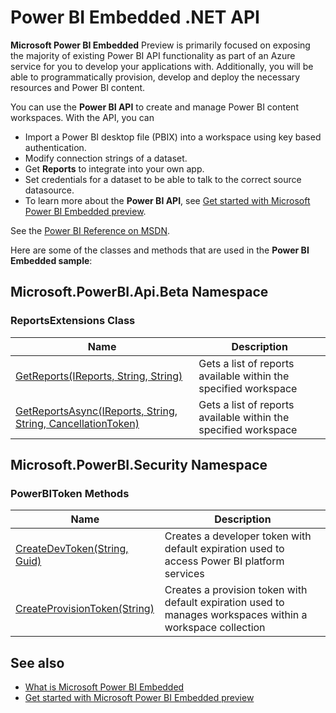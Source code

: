 <properties
   pageTitle="Power BI Embedded .NET API"
   description="Power BI Embedded .NET API"
   services="power-bi-embedded"
   documentationCenter=""
   authors="dvana"
   manager="NA"
   editor=""
   tags=""/>
<tags
   ms.service="power-bi-embedded"
   ms.devlang="NA"
   ms.topic="article"
   ms.tgt_pltfrm="NA"
   ms.workload="powerbi"
   ms.date="03/29/2016"
   ms.author="derrickv"/>

# Power BI Embedded .NET API

**Microsoft Power BI Embedded** Preview is primarily focused on exposing the majority of existing Power BI API functionality as part of an Azure service for you to develop your applications with. Additionally, you will be able to programmatically provision, develop and deploy the necessary resources and Power BI content.

You can use the **Power BI API** to create and manage Power BI content workspaces. With the API, you can

  - Import a Power BI desktop file (PBIX) into a workspace using key based authentication.
  - Modify connection strings of a dataset.
  - Get **Reports** to integrate into your own app.
  - Set credentials for a dataset to be able to talk to the correct source datasource.
  - To learn more about the **Power BI API**, see [Get started with Microsoft Power BI Embedded preview](power-bi-embedded-get-started.md).

See the [Power BI Reference on MSDN](https://msdn.microsoft.com/library/mt669800.aspx).

Here are some of the classes and methods that are used in the **Power BI Embedded sample**:

## Microsoft.PowerBI.Api.Beta Namespace

### ReportsExtensions Class
|Name|Description
|---|---
|[GetReports(IReports, String, String)]( https://msdn.microsoft.com/library/microsoft.powerbi.api.beta.reportsextensions.getreports.aspx)|Gets a list of reports available within the specified workspace
|[GetReportsAsync(IReports, String, String, CancellationToken)]( https://msdn.microsoft.com/library/microsoft.powerbi.api.beta.reportsextensions.getreportsasync.aspx)|Gets a list of reports available within the specified workspace

## Microsoft.PowerBI.Security Namespace

### PowerBIToken Methods
|Name| Description
|---|---
|[CreateDevToken(String, Guid)]( https://msdn.microsoft.com/library/mt670215.aspx)|Creates a developer token with default expiration used to access Power BI platform services
|[CreateProvisionToken(String)]( https://msdn.microsoft.com/library/mt670218.aspx)|Creates a provision token with default expiration used to manages workspaces within a workspace collection

## See also

- [What is Microsoft Power BI Embedded](power-bi-embedded-what-is-power-bi-embedded.md)
- [Get started with Microsoft Power BI Embedded preview](power-bi-embedded-get-started.md)
